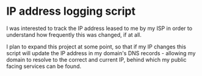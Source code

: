 # IP address logging script
 
I was interested to track the IP address leased to me by my ISP in order to understand how frequently this was changed, if at all.

I plan to expand this project at some point, so that if my IP changes this script will update the IP address in my domain's DNS records - allowing my domain to resolve to the correct and current IP, behind which my public facing services can be found.